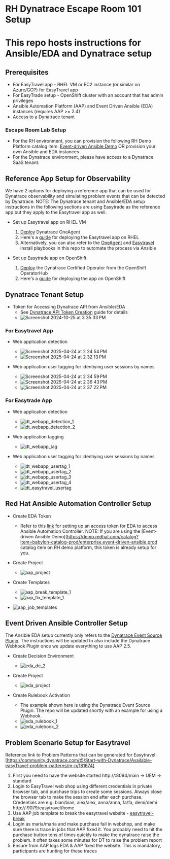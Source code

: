 # RH Dynatrace Escape Room 101 Setup

# This repo hosts instructions for Ansible/EDA and Dynatrace setup

## Prerequisites

- For EasyTravel app - RHEL VM or EC2 instance (or similar on Azure/GCP) for EasyTravel app
- For EasyTrade setup - OpenShift cluster with an account that has admin privileges
- Ansible Automation Platform (AAP) and Event Driven Ansible (EDA) instances (requires AAP >= 2.4)
- Access to a Dynatrace tenant

### Escape Room Lab Setup
- For the RH environment, you can provision the following RH Demo Platform catalog item: [Event-driven Ansible Demo](https://demo.redhat.com/catalog?item=babylon-catalog-prod/enterprise.event-driven-ansible.prod) OR provision your own Ansible and EDA instances
- For the Dynatrace environment, please have access to a Dynatrace SaaS tenant. 

## Reference App Setup for Observability

We have 2 options for deploying a reference app that can be used for Dynatrace observability and simulating problem events that can be detected by Dynatrace.
NOTE: The Dynatrace tenant and Ansible/EDA setup instructions in the following sections are using Easytrade as the reference app but they apply to the Easytravel app as well.

- Set up Easytravel app on RHEL VM
  1. [Deploy](https://docs.dynatrace.com/docs/shortlink/oneagent-linux-install) Dynatrace OneAgent 
  2. Here's a [guide](https://community.dynatrace.com/t5/Start-with-Dynatrace/easyTravel-Documentation-and-Download/m-p/181271) for deploying the Easytravel app on RHEL
  3. Alternatively, you can also refer to the [OneAgent](https://github.com/gvorg/rh-dt-escape-room-101/blob/main/playbooks/dynatrace-oneagent-install.yml) and [Easytravel](https://github.com/gvorg/rh-dt-escape-room-101/blob/main/playbooks/easytravel-install.yml) install playbooks in this repo to automate the process via Ansible

- Set up Easytrade app on OpenShift
  1. [Deploy](https://docs.dynatrace.com/docs/shortlink/installation-openshift-operatorhub#installation) the Dynatrace Certified Operator from the OpenShift OperatorHub
  2. Here's a [guide](https://github.com/gvenkatx/easytrade?tab=readme-ov-file#red-hat-openshift-instructions) for deploying the app on OpenShift
 

## Dynatrace Tenant Setup

- Token for Accessing Dynatrace API from Ansible/EDA
  - See [Dynatrace API Token Creation](https://docs.dynatrace.com/docs/shortlink/api-authentication) guide for details
  - ![Screenshot 2024-10-25 at 3 35 33 PM](https://github.com/user-attachments/assets/750cc0c0-0482-4441-80e2-173935703824)


### For Easytravel App

- Web application detection
  - ![Screenshot 2025-04-24 at 2 24 54 PM](https://github.com/user-attachments/assets/a02262da-38a2-4ac5-9db6-9cee7b7a30db)
  - ![Screenshot 2025-04-24 at 2 32 13 PM](https://github.com/user-attachments/assets/7832c84e-936f-42d2-a672-0e5ebfc34934)


- Web application user tagging for identiying user sessions by names
  - ![Screenshot 2025-04-24 at 2 34 59 PM](https://github.com/user-attachments/assets/9f41f6a5-6ca8-4aa9-82b8-850bce1beac9)
  - ![Screenshot 2025-04-24 at 2 36 43 PM](https://github.com/user-attachments/assets/be629611-0cdd-478d-be37-a0caf27fbf98)
  - ![Screenshot 2025-04-24 at 2 37 22 PM](https://github.com/user-attachments/assets/0c1dc721-f979-44a3-9326-48ed7613e446)



### For Easytrade App

- Web application detection
  - ![dt_webapp_detection_1](https://github.com/user-attachments/assets/3860e263-080b-41d9-bea8-912bc97da2f7)
  - ![dt_webapp_detection_2](https://github.com/user-attachments/assets/f93aa8fd-1c06-4ade-90ab-be394ab77d70)
 
- Web application tagging
  - ![dt_webapp_tag](https://github.com/user-attachments/assets/d742d464-c0fa-4ba6-80b8-d5fea268d644)

- Web application user tagging for identiying user sessions by names
  - ![dt_webapp_usertag_1](https://github.com/user-attachments/assets/6e571d92-42bb-4340-8022-7053a237e52c)
  - ![dt_webapp_usertag_2](https://github.com/user-attachments/assets/79f73b96-0f71-4f8a-b48a-e6e0ef848abb)
  - ![dt_webapp_usertag_3](https://github.com/user-attachments/assets/09e87498-6279-408c-8e43-27d83abcbca5)
  - ![dt_webapp_usertag_4](https://github.com/user-attachments/assets/55279a1d-47ab-41c3-9990-db7a8047dec1)
  - ![dt_easytravel_usertag](https://github.com/user-attachments/assets/58599bf3-f2c3-4058-bb04-37aee2d30b04)



## Red Hat Ansible Automation Controller Setup


- Create EDA Token
  - Refer to this [link](https://docs.redhat.com/en/documentation/red_hat_ansible_automation_platform/2.4/html/event-driven_ansible_controller_user_guide/eda-set-up-token#eda-set-up-token) for setting up an access token for EDA to access Ansible Automation Controller. NOTE: If you are using the [Event-driven Ansible Demo](https://demo.redhat.com/catalog?item=babylon-catalog-prod/enterprise.event-driven-ansible.prod catalog item on RH demo platform, this token is already setup for you.

- Create Project
  - ![aap_project](https://github.com/user-attachments/assets/c117575a-8b94-4a40-af50-1edbe6cb9aed)


- Create Templates
  - ![aap_break_template_1](https://github.com/user-attachments/assets/85395f6a-2bd7-4e2b-a3ab-6910931e5303)
  - ![aap_fix_template_1](https://github.com/user-attachments/assets/9234b999-a915-46ab-a2d6-4fb6f5490f26)


- ![aap_job_templates](https://github.com/user-attachments/assets/7e5002e3-141b-4c28-a631-caf9d3e10a2e)



## Event Driven Ansible Controller Setup
The Ansible EDA setup currently only refers to the [Dynatrace Event Source Plugin](https://github.com/Dynatrace/Dynatrace-EventDrivenAnsible/blob/main/extensions/eda/plugins/event_source/dt_esa_api.py). The instructions will be updated to also include the Dynatrace Webhook Plugin once we update everything to use AAP 2.5.

- Create Decision Environment
  - ![eda_de_2](https://github.com/user-attachments/assets/19b911bf-f648-4826-b6bb-f9792e914d06)


- Create Project
  -  ![eda_project](https://github.com/user-attachments/assets/697a6968-a0d7-46ad-b89f-205cbac50241)


- Create Rulebook Activation
  - The example shown here is using the Dynatrace Event Source Plugin. The repo will be updated shortly with an example for using a Webhook.
  -  ![eda_rulebook_1](https://github.com/user-attachments/assets/226d4da9-c54c-4246-9a51-6f7be7f7cb96)
  -  ![eda_rulebook_2](https://github.com/user-attachments/assets/4e26616c-9a8e-427a-8cfd-8cdd94df03bb)


## Problem Scenario Setup for Easytravel

Reference link to Problem Patterns that can be generated for Easytravel: [https://community.dynatrace.com/t5/Start-with-Dynatrace/Available-easyTravel-problem-patterns/m-p/181674]
1. First you need to have the website started http://<easytravel URL>:8094/main -> UEM -> standard 
2. Login to EasyTravel web shop using different credentials in private browser tab, and purchase trips to create some sessions. Always close the browser tab to make the session end after each purchase. Credentials are e.g. bian/bian, alex/alex, anna/anna, fa/fa, demi/demi http://<easytravel URL>:9079/easytravel/home
3. Use AAP job template to break the easytravel website - [easytravel-break](https://github.com/gvorg/rh-dt-escape-room-101/blob/main/playbooks/easytravel-break.yml)
4. Login as maria/maria and make purchase fail in webshop, and make sure there is trace in jobs that AAP fixed it. You probably need to hit the purchase button tens of times quickly to make the dynatrace raise the problem. It often takes some minutes for DT to raise the problem report
5. Ensure from AAP logs EDA & AAP fixed the website.
This is mandatory, participants are hunting for these traces

